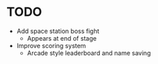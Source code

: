 # TODO

- Add space station boss fight
  - Appears at end of stage
- Improve scoring system
  - Arcade style leaderboard and name saving